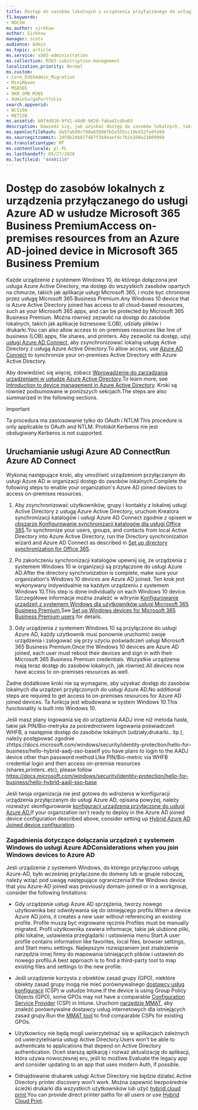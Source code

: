 ```yaml
---
title: Dostęp do zasobów lokalnych z urządzenia przyłączanego do usługi Azure AD w usłudze Microsoft 365 Business
f1.keywords:
- NOCSH
ms.author: sirkkuw
author: Sirkkuw
manager: scotv
audience: Admin
ms.topic: article
ms.service: o365-administration
ms.collection: M365-subscription-management
localization_priority: Normal
ms.custom:
- Core_O365Admin_Migration
- MiniMaven
- MSB365
- OKR_SMB_M365
- AdminSurgePortfolio
search.appverid:
- BCS160
- MET150
ms.assetid: b0f4d010-9fd1-44d0-9d20-fabad2cdbab5
description: Dowiedz się, jak uzyskać dostęp do zasobów lokalnych, takich jak aplikacje biznesowe, udziały plików i drukarki z usługi Azure Active Directory przyłączone do urządzenia z systemem Windows 10.
ms.openlocfilehash: da5fab99cf00a65986fb5e555cc19e432fe0fe8d
ms.sourcegitcommit: 2d59b24b877487f3b84aefdc7b1e200a21009999
ms.translationtype: MT
ms.contentlocale: pl-PL
ms.lasthandoff: 05/27/2020
ms.locfileid: "44401119"
---
```

# <a name="access-on-premises-resources-from-an-azure-ad-joined-device-in-microsoft-365-business-premium"></a><span data-ttu-id="0994d-103">Dostęp do zasobów lokalnych z urządzenia przyłączanego do usługi Azure AD w usłudze Microsoft 365 Business Premium</span><span class="sxs-lookup"><span data-stu-id="0994d-103">Access on-premises resources from an Azure AD-joined device in Microsoft 365 Business Premium</span></span>

<span data-ttu-id="0994d-104">Każde urządzenie z systemem Windows 10, do którego dołączona jest usługa Azure Active Directory, ma dostęp do wszystkich zasobów opartych na chmurze, takich jak aplikacje usługi Microsoft 365, i może być chronione przez usługę Microsoft 365 Business Premium.</span><span class="sxs-lookup"><span data-stu-id="0994d-104">Any Windows 10 device that is Azure Active Directory joined has access to all cloud-based resources, such as your Microsoft 365 apps, and can be protected by Microsoft 365 Business Premium.</span></span> <span data-ttu-id="0994d-105">Można również zezwolić na dostęp do zasobów lokalnych, takich jak aplikacje biznesowe (LOB), udziały plików i drukarki.</span><span class="sxs-lookup"><span data-stu-id="0994d-105">You can also allow access to on-premises resources like line of business (LOB) apps, file shares, and printers.</span></span> <span data-ttu-id="0994d-106">Aby zezwolić na dostęp, użyj [usługi Azure AD Connect,](https://docs.microsoft.com/azure/active-directory/connect/active-directory-aadconnect) aby zsynchronizować lokalną usługę Active Directory z usługą Azure Active Directory.</span><span class="sxs-lookup"><span data-stu-id="0994d-106">To allow access, use [Azure AD Connect](https://docs.microsoft.com/azure/active-directory/connect/active-directory-aadconnect) to synchronize your on-premises Active Directory with Azure Active Directory.</span></span> 

<span data-ttu-id="0994d-107">Aby dowiedzieć się więcej, zobacz [Wprowadzenie do zarządzania urządzeniami w usłudze Azure Active Directory](https://docs.microsoft.com/azure/active-directory/device-management-introduction).</span><span class="sxs-lookup"><span data-stu-id="0994d-107">To learn more, see [Introduction to device management in Azure Active Directory](https://docs.microsoft.com/azure/active-directory/device-management-introduction).</span></span>
<span data-ttu-id="0994d-108">Kroki są również podsumowane w poniższych sekcjach.</span><span class="sxs-lookup"><span data-stu-id="0994d-108">The steps are also summarized in the following sections.</span></span>

> [!IMPORTANT]
> <span data-ttu-id="0994d-109">Ta procedura ma zastosowanie tylko do OAuth i NTLM.</span><span class="sxs-lookup"><span data-stu-id="0994d-109">This procedure is only applicable to OAuth and NTLM.</span></span> <span data-ttu-id="0994d-110">Protokół Kerberos nie jest obsługiwany.</span><span class="sxs-lookup"><span data-stu-id="0994d-110">Kerberos is not supported.</span></span>
 
## <a name="run-azure-ad-connect"></a><span data-ttu-id="0994d-111">Uruchamianie usługi Azure AD Connect</span><span class="sxs-lookup"><span data-stu-id="0994d-111">Run Azure AD Connect</span></span>

<span data-ttu-id="0994d-112">Wykonaj następujące kroki, aby umożliwić urządzeniom przyłączanym do usługi Azure AD w organizacji dostęp do zasobów lokalnych.</span><span class="sxs-lookup"><span data-stu-id="0994d-112">Complete the following steps to enable your organization's Azure AD joined devices to access on-premises resources.</span></span>
  
1. <span data-ttu-id="0994d-113">Aby zsynchronizować użytkowników, grupy i kontakty z lokalnej usługi Active Directory z usługą Azure Active Directory, uruchom Kreatora synchronizacji katalogów i usługi Azure AD Connect zgodnie z opisem w [obszarze Konfigurowanie synchronizacji katalogów dla usługi Office 365](https://docs.microsoft.com/office365/enterprise/set-up-directory-synchronization).</span><span class="sxs-lookup"><span data-stu-id="0994d-113">To synchronize your users, groups, and contacts from local Active Directory into Azure Active Directory, run the Directory synchronization wizard and Azure AD Connect as described in [Set up directory synchronization for Office 365](https://docs.microsoft.com/office365/enterprise/set-up-directory-synchronization).</span></span>
    
2. <span data-ttu-id="0994d-114">Po zakończeniu synchronizacji katalogów upewnij się, że urządzenia z systemem Windows 10 w organizacji są przyłączone do usługi Azure AD.</span><span class="sxs-lookup"><span data-stu-id="0994d-114">After the directory synchronization is complete, make sure your organization's Windows 10 devices are Azure AD joined.</span></span> <span data-ttu-id="0994d-115">Ten krok jest wykonywany indywidualnie na każdym urządzeniu z systemem Windows 10.</span><span class="sxs-lookup"><span data-stu-id="0994d-115">This step is done individually on each Windows 10 device.</span></span> <span data-ttu-id="0994d-116">Szczegółowe informacje można znaleźć w witrynie [Konfigurowanie urządzeń z systemem Windows dla użytkowników usługi Microsoft 365 Business Premium.](set-up-windows-devices.md)</span><span class="sxs-lookup"><span data-stu-id="0994d-116">See [Set up Windows devices for Microsoft 365 Business Premium users](set-up-windows-devices.md) for details.</span></span> 
    
3. <span data-ttu-id="0994d-117">Gdy urządzenia z systemem Windows 10 są przyłączone do usługi Azure AD, każdy użytkownik musi ponownie uruchomić swoje urządzenia i zalogować się przy użyciu poświadczeń usługi Microsoft 365 Business Premium.</span><span class="sxs-lookup"><span data-stu-id="0994d-117">Once the Windows 10 devices are Azure AD joined, each user must reboot their devices and sign in with their Microsoft 365 Business Premium credentials.</span></span> <span data-ttu-id="0994d-118">Wszystkie urządzenia mają teraz dostęp do zasobów lokalnych, jak również.</span><span class="sxs-lookup"><span data-stu-id="0994d-118">All devices now have access to on-premises resources as well.</span></span>
    
<span data-ttu-id="0994d-119">Żadne dodatkowe kroki nie są wymagane, aby uzyskać dostęp do zasobów lokalnych dla urządzeń przyłączonych do usługi Azure AD.</span><span class="sxs-lookup"><span data-stu-id="0994d-119">No additional steps are required to get access to on-premises resources for Azure AD joined devices.</span></span> <span data-ttu-id="0994d-120">Ta funkcja jest wbudowana w system Windows 10.</span><span class="sxs-lookup"><span data-stu-id="0994d-120">This functionality is built into Windows 10.</span></span> 

<span data-ttu-id="0994d-121">Jeśli masz plany logowania się do urządzenia AADJ inne niż metoda hasła, takie jak PIN/Bio-metryka za pośrednictwem logowania poświadczeń WHFB, a następnie dostęp do zasobów lokalnych (udziały,drukarki.. itp.), należy postępować zgodnie zhttps://docs.microsoft.com/windows/security/identity-protection/hello-for-business/hello-hybrid-aadj-sso-base</span><span class="sxs-lookup"><span data-stu-id="0994d-121">If you have plans to login to the AADJ device other than password method Like PIN/Bio-metric via WHFB credential login and then access on-premise resources (shares,printers..etc), please follow https://docs.microsoft.com/windows/security/identity-protection/hello-for-business/hello-hybrid-aadj-sso-base</span></span>
  
<span data-ttu-id="0994d-122">Jeśli twoja organizacja nie jest gotowa do wdrożenia w konfiguracji urządzenia przyłączanym do usługi Azure AD, opisana powyżej, należy rozważyć skonfigurowanie [konfiguracji urządzenia przyłączone do usługi Azure AD.](manage-windows-devices.md)</span><span class="sxs-lookup"><span data-stu-id="0994d-122">If your organization isn't ready to deploy in the Azure AD joined device configuration described above, consider setting up [Hybrid Azure AD Joined device configuration](manage-windows-devices.md).</span></span>
  
### <a name="considerations-when-you-join-windows-devices-to-azure-ad"></a><span data-ttu-id="0994d-123">Zagadnienia dotyczące dołączania urządzeń z systemem Windows do usługi Azure AD</span><span class="sxs-lookup"><span data-stu-id="0994d-123">Considerations when you join Windows devices to Azure AD</span></span>

<span data-ttu-id="0994d-124">Jeśli urządzenie z systemem Windows, do którego przyłączono usługę Azure-AD, było wcześniej przyłączone do domeny lub w grupie roboczej, należy wziąć pod uwagę następujące ograniczenia:</span><span class="sxs-lookup"><span data-stu-id="0994d-124">If the Windows device that you Azure-AD joined was previously domain-joined or in a workgroup, consider the following limitations:</span></span>
  
- <span data-ttu-id="0994d-125">Gdy urządzenie usługi Azure AD sprzężenia, tworzy nowego użytkownika bez odwoływania się do istniejącego profilu.</span><span class="sxs-lookup"><span data-stu-id="0994d-125">When a device Azure AD joins, it creates a new user without referencing an existing profile.</span></span> <span data-ttu-id="0994d-126">Profile muszą być migrowane ręcznie.</span><span class="sxs-lookup"><span data-stu-id="0994d-126">Profiles must be manually migrated.</span></span> <span data-ttu-id="0994d-127">Profil użytkownika zawiera informacje, takie jak ulubione pliki, pliki lokalne, ustawienia przeglądarki i ustawienia menu Start.</span><span class="sxs-lookup"><span data-stu-id="0994d-127">A user profile contains information like favorites, local files, browser settings, and Start menu settings.</span></span> <span data-ttu-id="0994d-128">Najlepszym rozwiązaniem jest znalezienie narzędzia innej firmy do mapowania istniejących plików i ustawień do nowego profilu.</span><span class="sxs-lookup"><span data-stu-id="0994d-128">A best approach is to find a third-party tool to map existing files and settings to the new profile.</span></span>

- <span data-ttu-id="0994d-129">Jeśli urządzenie korzysta z obiektów zasad grupy (GPO), niektóre obiekty zasad grupy mogą nie mieć porównywalnego [dostawcy usług konfiguracji](https://docs.microsoft.com/windows/configuration/provisioning-packages/how-it-pros-can-use-configuration-service-providers) (CSP) w usłudze Intune.</span><span class="sxs-lookup"><span data-stu-id="0994d-129">If the device is using Group Policy Objects (GPO), some GPOs may not have a comparable [Configuration Service Provider](https://docs.microsoft.com/windows/configuration/provisioning-packages/how-it-pros-can-use-configuration-service-providers) (CSP) in Intune.</span></span> <span data-ttu-id="0994d-130">Uruchom [narzędzie MMAT,](https://www.microsoft.com/download/details.aspx?id=45520) aby znaleźć porównywalne dostawcy usług internetowych dla istniejących zasad grupy.</span><span class="sxs-lookup"><span data-stu-id="0994d-130">Run the [MMAT tool](https://www.microsoft.com/download/details.aspx?id=45520) to find comparable CSPs for existing GPOs.</span></span>

- <span data-ttu-id="0994d-131">Użytkownicy nie będą mogli uwierzytelniać się w aplikacjach zależnych od uwierzytelniania usługi Active Directory.</span><span class="sxs-lookup"><span data-stu-id="0994d-131">Users won't be able to authenticate to applications that depend on Active Directory authentication.</span></span> <span data-ttu-id="0994d-132">Oceń starszą aplikację i rozważ aktualizację do aplikacji, która używa nowoczesnej eru, jeśli to możliwe.</span><span class="sxs-lookup"><span data-stu-id="0994d-132">Evaluate the legacy app and consider updating to an app that uses modern Auth, if possible.</span></span>

- <span data-ttu-id="0994d-133">Odnajdowanie drukarek usługi Active Directory nie będzie działać.</span><span class="sxs-lookup"><span data-stu-id="0994d-133">Active Directory printer discovery won't work.</span></span> <span data-ttu-id="0994d-134">Można zapewnić bezpośrednie ścieżki drukarki dla wszystkich użytkowników lub użyć [hybrid cloud print](https://docs.microsoft.com/windows-server/administration/hybrid-cloud-print/hybrid-cloud-print-deploy).</span><span class="sxs-lookup"><span data-stu-id="0994d-134">You can provide direct printer paths for all users or use [Hybrid Cloud Print](https://docs.microsoft.com/windows-server/administration/hybrid-cloud-print/hybrid-cloud-print-deploy).</span></span>
